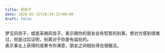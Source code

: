 ```yaml
---
title: 风信子
date: 2020-02-15T20:54:12+08:00
draft: false
---
```


梦见风信子，或是采摘风信子，表示跟你的朋友会有短暂的别离，使对方感到很难过，但是过后证明，别离对于你是有益处的。<br>
表示事业上获得的成果令你满意，朋友之间相处得也很融洽。<br>
